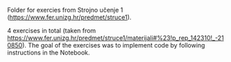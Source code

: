 Folder for exercies from Strojno učenje 1 (https://www.fer.unizg.hr/predmet/struce1).

4 exercises in total (taken from https://www.fer.unizg.hr/predmet/struce1/materijali#%23!p_rep_142310!_-210850).
The goal of the exercises was to implement code by following instructions in the Notebook.
